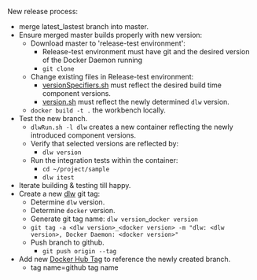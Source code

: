 New release process:

+ merge latest_lastest branch into master.
+ Ensure merged master builds properly with new version:
  + Download master to 'release-test environment':
    + Release-test environment must have git and the desired version of the Docker Daemon running
    + ```git clone```
  + Change existing files in Release-test environment:
    + [versionSpecifiers.sh](https://github.com/WhisperingChaos/DockerLocalWorkbench/blob/master/scriptInstall/versionSpecifiers.sh) must reflect the desired build time component versions.
    + [version.sh](https://github.com/WhisperingChaos/DockerLocalWorkbench/blob/master/script/command/version.sh) must reflect the newly determined ```dlw``` version.
  + ```docker build -t .``` the workbench locally.
+ Test the new branch.
  + ```dlwRun.sh -l dlw``` creates a new container reflecting the newly introduced component versions.
  + Verify that selected versions are reflected by:
    + ```dlw version```
  + Run the integration tests within the container:
    + ```cd ~/project/sample```
    + ```dlw itest```
+ Iterate building & testing till happy.
+ Create a new [dlw](https://github.com/WhisperingChaos/DockerLocalWorkbench) git tag:
  + Determine ```dlw``` version.
  + Determine ```docker``` version.
  + Generate git tag name: ```dlw version```_```docker version```
  + ```git tag -a <dlw version>_<docker version> -m "dlw: <dlw version>, Docker Daemon: <docker version>"```
  + Push branch to github.
    + ```git push origin --tag```
+ Add new [Docker Hub Tag](https://registry.hub.docker.com/u/whisperingchaos/dlw/tags/manage/) to reference the newly created branch.
  + tag name=github tag name

